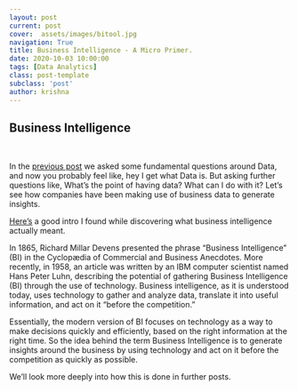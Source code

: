 ```yaml
---
layout: post
current: post
cover:  assets/images/bitool.jpg
navigation: True
title: Business Intelligence - A Micro Primer.
date: 2020-10-03 10:00:00
tags: [Data Analytics]
class: post-template
subclass: 'post'
author: krishna
---
```


## Business Intelligence 
<br />



In the [previous post](whatisdata) we asked some fundamental questions around Data, and now you probably feel like, hey I get what Data is. But asking further questions like,
What’s the point of having data? What can I do with it? Let’s see how companies have been making use of business data to generate insights.


[Here’s](https://www.dataversity.net/brief-history-business-intelligence/) a good intro I found while discovering what business intelligence actually meant.

In 1865, Richard Millar Devens presented the phrase “Business Intelligence” (BI) in the Cyclopædia of Commercial and Business Anecdotes.
More recently, in 1958, an article was written by an IBM computer scientist named Hans Peter Luhn, describing the potential of gathering Business Intelligence (BI) through the use of technology. Business intelligence, as it is understood today, uses technology to gather and analyze data, translate it into useful information, and act on it “before the competition.” 

Essentially, the modern version of BI focuses on technology as a way to make decisions quickly and efficiently, based on the right information at the right time.
So the idea behind the term Business Intelligence is to generate insights around the business by using technology and act on it before the competition as quickly as possible.

We’ll look more deeply into how this is done in further posts.
